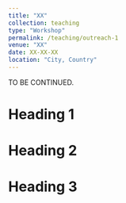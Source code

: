 ```yaml
---
title: "XX"
collection: teaching
type: "Workshop"
permalink: /teaching/outreach-1
venue: "XX"
date: XX-XX-XX
location: "City, Country"
---
```


TO BE CONTINUED.

Heading 1
======

Heading 2
======

Heading 3
======

